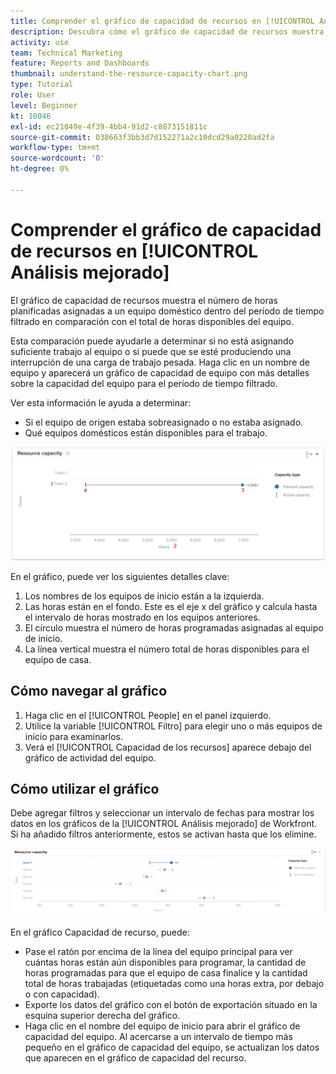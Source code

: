 ```yaml
---
title: Comprender el gráfico de capacidad de recursos en [!UICONTROL Análisis mejorado]
description: Descubra cómo el gráfico de capacidad de recursos muestra el número de horas programadas asignadas a un equipo doméstico dentro del período de tiempo filtrado en comparación con el total de horas disponibles del equipo.
activity: use
team: Technical Marketing
feature: Reports and Dashboards
thumbnail: understand-the-resource-capacity-chart.png
type: Tutorial
role: User
level: Beginner
kt: 10046
exl-id: ec21049e-4f39-4bb4-91d2-c8873151811c
source-git-commit: 038663f3bb3d7d152271a2c10dcd29a0220ad2fa
workflow-type: tm+mt
source-wordcount: '0'
ht-degree: 0%

---
```


# Comprender el gráfico de capacidad de recursos en [!UICONTROL Análisis mejorado]

El gráfico de capacidad de recursos muestra el número de horas planificadas asignadas a un equipo doméstico dentro del período de tiempo filtrado en comparación con el total de horas disponibles del equipo.

Esta comparación puede ayudarle a determinar si no está asignando suficiente trabajo al equipo o si puede que se esté produciendo una interrupción de una carga de trabajo pesada. Haga clic en un nombre de equipo y aparecerá un gráfico de capacidad de equipo con más detalles sobre la capacidad del equipo para el período de tiempo filtrado.

Ver esta información le ayuda a determinar:

* Si el equipo de origen estaba sobreasignado o no estaba asignado.
* Qué equipos domésticos están disponibles para el trabajo.

![Imagen que muestra un gráfico de capacidad de recursos con números en las áreas descritas en las viñetas siguientes](assets/section-3-2.png)

En el gráfico, puede ver los siguientes detalles clave:

1. Los nombres de los equipos de inicio están a la izquierda.
1. Las horas están en el fondo. Este es el eje x del gráfico y calcula hasta el intervalo de horas mostrado en los equipos anteriores.
1. El círculo muestra el número de horas programadas asignadas al equipo de inicio.
1. La línea vertical muestra el número total de horas disponibles para el equipo de casa.

## Cómo navegar al gráfico

1. Haga clic en el [!UICONTROL People] en el panel izquierdo.
1. Utilice la variable [!UICONTROL Filtro] para elegir uno o más equipos de inicio para examinarlos.
1. Verá el [!UICONTROL Capacidad de los recursos] aparece debajo del gráfico de actividad del equipo.

## Cómo utilizar el gráfico

Debe agregar filtros y seleccionar un intervalo de fechas para mostrar los datos en los gráficos de la [!UICONTROL Análisis mejorado] de Workfront. Si ha añadido filtros anteriormente, estos se activan hasta que los elimine.

![Una imagen que muestra un gráfico de capacidad de recursos](assets/section-3-3.png)

En el gráfico Capacidad de recurso, puede:

* Pase el ratón por encima de la línea del equipo principal para ver cuántas horas están aún disponibles para programar, la cantidad de horas programadas para que el equipo de casa finalice y la cantidad total de horas trabajadas (etiquetadas como una horas extra, por debajo o con capacidad).
* Exporte los datos del gráfico con el botón de exportación situado en la esquina superior derecha del gráfico.
* Haga clic en el nombre del equipo de inicio para abrir el gráfico de capacidad del equipo. Al acercarse a un intervalo de tiempo más pequeño en el gráfico de capacidad del equipo, se actualizan los datos que aparecen en el gráfico de capacidad del recurso.
